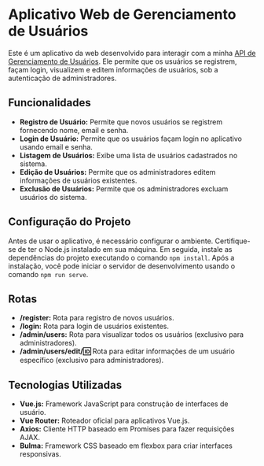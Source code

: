 # Aplicativo Web de Gerenciamento de Usuários

Este é um aplicativo da web desenvolvido para interagir com a minha [API de Gerenciamento de Usuários](https://github.com/felipemariano29/api-user-management). Ele permite que os usuários se registrem, façam login, visualizem e editem informações de usuários, sob a autenticação de administradores.

## Funcionalidades

- **Registro de Usuário:** Permite que novos usuários se registrem fornecendo nome, email e senha.
- **Login de Usuário:** Permite que os usuários façam login no aplicativo usando email e senha.
- **Listagem de Usuários:** Exibe uma lista de usuários cadastrados no sistema.
- **Edição de Usuários:** Permite que os administradores editem informações de usuários existentes.
- **Exclusão de Usuários:** Permite que os administradores excluam usuários do sistema.

## Configuração do Projeto

Antes de usar o aplicativo, é necessário configurar o ambiente. Certifique-se de ter o Node.js instalado em sua máquina. Em seguida, instale as dependências do projeto executando o comando `npm install`. Após a instalação, você pode iniciar o servidor de desenvolvimento usando o comando `npm run serve`.

## Rotas

- **/register:** Rota para registro de novos usuários.
- **/login:** Rota para login de usuários existentes.
- **/admin/users:** Rota para visualizar todos os usuários (exclusivo para administradores).
- **/admin/users/edit/:id:** Rota para editar informações de um usuário específico (exclusivo para administradores).

## Tecnologias Utilizadas

- **Vue.js:** Framework JavaScript para construção de interfaces de usuário.
- **Vue Router:** Roteador oficial para aplicativos Vue.js.
- **Axios:** Cliente HTTP baseado em Promises para fazer requisições AJAX.
- **Bulma:** Framework CSS baseado em flexbox para criar interfaces responsivas.
